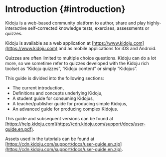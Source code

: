 # Introduction {#introduction}

Kidoju is a web-based community platform to author, share and play highly-interactive self-corrected knowledge tests, exercises, assessments or quizzes.

Kidoju is available as a web application at [https://www.kidoju.com](https://www.kidoju.com) and as mobile applications for iOS and Android.

Quizzes are often limited to multiple choice questions. Kidoju can do a lot more, so we sometime refer to quizzes developed with the Kidoju rich toolset as “Kidoju quizzes”, “Kidoju content” or simply “Kidojus”.

This guide is divided into the following sections:

* The current introduction,
* Definitions and concepts underlying Kidoju,
* A student guide for consuming Kidojus,
* A teacher/publisher guide for producing simple Kidojus,
* An advanced guide for producing complex Kidojus.

This guide and subsequent versions can be found at [https://help.kidoju.com](https://cdn.kidoju.com/support/docs/user-guide.en.pdf).

Assets used in the tutorials can be found at [https://cdn.kidoju.com/support/docs/user-guide.en.zip](https://cdn.kidoju.com/support/docs/user-guide.en.zip).


